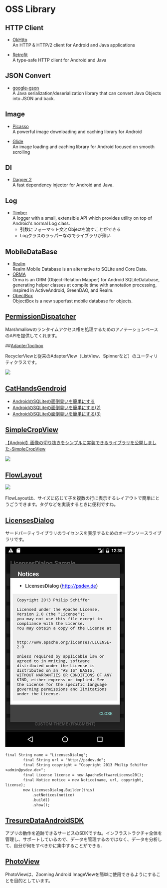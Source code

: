 # OSS Library

## HTTP Client
- [OkHttp](http://square.github.io/okhttp/)  
An HTTP & HTTP/2 client for Android and Java applications

- [Retrofit](https://square.github.io/retrofit/)  
A type-safe HTTP client for Android and Java

## JSON Convert
- [google-gson](https://github.com/google/gson)  
A Java serialization/deserialization library that can convert Java Objects into JSON and back.

## Image
- [Picasso](http://square.github.io/picasso/)  
A powerful image downloading and caching library for Android

- [Glide](https://github.com/bumptech/glide)  
An image loading and caching library for Android focused on smooth scrolling

## DI
- [Dagger 2](https://github.com/google/dagger)  
A fast dependency injector for Android and Java.

## Log
- [Timber](https://github.com/JakeWharton/timber)  
A logger with a small, extensible API which provides utility on top of Android's normal Log class.
  - 引数にフォーマット文とObjectを渡すことができる
  - Logクラスのラッパーなのでライブラリが薄い
  
## MobileDataBase
- [Realm](https://realm.io/docs/java/latest/#getting-started)  
Realm Mobile Database is an alternative to SQLite and Core Data. 
- [ORMA](https://github.com/gfx/Android-Orma)  
Orma is an ORM (Object-Relation Mapper) for Android SQLiteDatabase, generating helper classes at compile time with annotation processing, inspired in ActiveAndroid, GreenDAO, and Realm.
- [ObectBox](https://github.com/greenrobot/ObjectBox)  
ObjectBox is a new superfast mobile database for objects.

## [PermissionDispatcher](https://github.com/hotchemi/PermissionsDispatcher)

Marshmallowのランタイムアクセス権を処理するためのアノテーションベースのAPIを提供してくれます。

##[AdapterToolbox](https://github.com/cattaka/AdapterToolbox)

RecyclerViewと従来のAdapterView（ListView、Spinnerなど）のユーティリティクラスです。

![](https://cloud.githubusercontent.com/assets/1239253/15986483/ed4f72d6-3043-11e6-81bb-4831991f727d.gif)

## [CatHandsGendroid](https://github.com/cattaka/CatHandsGendroid)
- [AndroidのSQLiteの面倒臭いを簡単にする](http://qiita.com/cattaka/items/1edd041c59cbcfeb6ff4)
- [AndroidのSQLiteの面倒臭いを簡単にする(2)](http://qiita.com/cattaka/items/e8d42f8d7388daf82cd2)
- [AndroidのSQLiteの面倒臭いを簡単にする(3)](http://qiita.com/cattaka/items/43ef5c9945437f9967d5)

## [SimpleCropView](https://github.com/IsseiAoki/SimpleCropView)
[【Android】画像の切り抜きをシンプルに実装できるライブラリを公開しました-SimpleCropView](http://qiita.com/issei_aoki/items/810f491da2e3d077b478)

![](https://camo.githubusercontent.com/4543749a82bbbcf158fe81e593c85aabeca4fe1b/68747470733a2f2f7261772e6769746875622e636f6d2f77696b692f4973736569416f6b692f53696d706c6543726f70566965772f696d616765732f312e312e302f64656d6f5f62617369635f75736167652e676966)

## [FlowLayout](https://github.com/blazsolar/FlowLayout)
![](https://raw.githubusercontent.com/blazsolar/FlowLayout/develop/images/framed_example_screenshot.png)

FlowLayoutは、サイズに応じて子を複数の行に表示するレイアウトで簡単にとうごうできます。タグなどを実装するときに便利ですね。

## [LicensesDialog](https://github.com/PSDev/LicensesDialog)
サードパーティライブラリのライセンスを表示するためのオープンソースライブラリです。

![](https://github.com/PSDev/LicensesDialog/raw/master/screenshot.png)

```
final String name = "LicensesDialog";
        final String url = "http://psdev.de";
        final String copyright = "Copyright 2013 Philip Schiffer <admin@psdev.de>";
        final License license = new ApacheSoftwareLicense20();
        final Notice notice = new Notice(name, url, copyright, license);
        new LicensesDialog.Builder(this)
            .setNotices(notice)
            .build()
            .show();
```

## [TresureDataAndroidSDK](https://docs.treasuredata.com/articles/android-sdk)
アプリの動作を追跡できるサービスのSDKですね。インフラストラクチャ全体を管理し、サポートしているので、データを管理するのではなく、データを分析して、自分が何をすべきかに集中することができる.

## [PhotoView](https://github.com/chrisbanes/PhotoView)
PhotoViewは、Zooming Android ImageViewを簡単に使用できるようにすることを目的としています。
